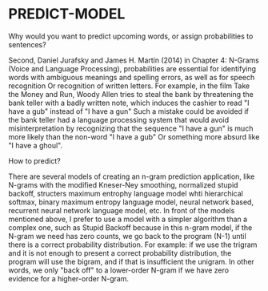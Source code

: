 # PREDICT-MODEL

Why would you want to predict upcoming words, or assign probabilities to sentences?

Second, Daniel Jurafsky and James H. Martín (2014) in Chapter 4: N-Grams (Voice and Language Processing), probabilities are essential for identifying words with ambiguous meanings and spelling errors, as well as for speech recognition Or recognition of written letters. For example, in the film Take the Money and Run, Woody Allen tries to steal the bank by threatening the bank teller with a badly written note, which induces the cashier to read "I have a gub" instead of "I have a gun" Such a mistake could be avoided if the bank teller had a language processing system that would avoid misinterpretation by recognizing that the sequence "I have a gun" is much more likely than the non-word "I have a gub" Or something more absurd like "I have a ghoul".

How to predict?

There are several models of creating an n-gram prediction application, like N-grams with the modified Kneser-Ney smoothing, normalized stupid backoff, structers maximum entrophy language model whti hierarchical softmax, binary maximum entropy language model, neural network based, recurrent neural network language model, etc.
In front of the models mentioned above, I prefer to use a model with a simpler algorithm than a complex one, such as Stupid Backoff because in this n-gram model, if the N-gram we need has zero counts, we go back to the program (N-1) until there is a correct probability distribution. For example: if we use the trigram and it is not enough to present a correct probability distribution, the program will use the bigram, and if that is insufficient the unigram. In other words, we only "back off" to a lower-order N-gram if we have zero evidence for a higher-order N-gram.
